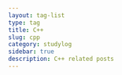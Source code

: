 ```yaml
---
layout: tag-list
type: tag
title: C++
slug: cpp
category: studylog
sidebar: true
description: C++ related posts
---
```

